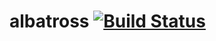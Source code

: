 # albatross [![Build Status](https://travis-ci.com/vishalkuo/albatross.svg?token=Vzpk8NYkuAqPFX84omae&branch=master)](https://travis-ci.com/vishalkuo/albatross)
